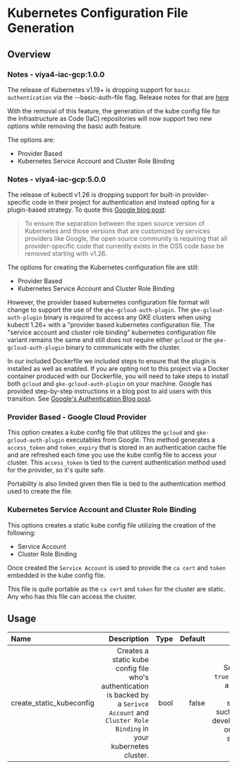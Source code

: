 # Kubernetes Configuration File Generation

## Overview

### Notes - viya4-iac-gcp:1.0.0
The release of Kubernetes v1.19+ is dropping support for `basic authentication` via the --basic-auth-file flag. Release notes for that are [here](https://v1-19.docs.kubernetes.io/docs/setup/release/notes/#urgent-upgrade-notes)

With the removal of this feature, the generation of the kube config file for the Infrastructure as Code (IaC) repositories will now support two new options while removing the basic auth feature.

The options are:

- Provider Based
- Kubernetes Service Account and Cluster Role Binding

### Notes - viya4-iac-gcp:5.0.0

The release of kubectl v1.26 is dropping support for built-in provider-specific code in their project for authentication and instead opting for a plugin-based strategy. To quote this [Google blog post](https://cloud.google.com/blog/products/containers-kubernetes/kubectl-auth-changes-in-gke): 

>To ensure the separation between the open source version of Kubernetes and those versions that are customized by services providers like Google, the open source community is requiring that all provider-specific code that currently exists in the OSS code base be removed starting with v1.26.

The options for creating the Kubernetes configuration file are still:

- Provider Based
- Kubernetes Service Account and Cluster Role Binding

However, the provider based kubernetes configuration file format will change to support the use of the `gke-gcloud-auth-plugin`. The `gke-gcloud-auth-plugin` binary is required to access any GKE clusters when using kubectl 1.26+ with a "provider based kubernetes configuration file. The "service account and cluster role binding" kubernetes configuration file variant remains the same and still does not require either `gcloud` or the `gke-gcloud-auth-plugin` binary to communicate with the cluster.

In our included Dockerfile we included steps to ensure that the plugin is installed as well as enabled. If you are opting not to this project via a Docker container produced with our Dockerfile, you will need to take steps to install both `gcloud` and `gke-gcloud-auth-plugin` on your machine. Google has provided step-by-step instructions in a blog post to aid users with this transition. See [Google's Authentication Blog post](https://cloud.google.com/blog/products/containers-kubernetes/kubectl-auth-changes-in-gke).

### Provider Based - Google Cloud Provider

This option creates a kube config file that utilizes the `gcloud` and  `gke-gcloud-auth-plugin` executables from Google. This method generates a `access_token` and `token_expiry` that is stored in an authentication cache file and are refreshed each time you use the kube config file to access your cluster. This `access_token` is tied to the current authentication method used for the provider, so it's quite safe.

Portability is also limited given then file is tied to the authentication method used to create the file.

### Kubernetes Service Account and Cluster Role Binding

This options creates a static kube config file utilizing the creation of the following:

- Service Account
- Cluster Role Binding

Once created the `Service Account` is used to provide the `ca cert` and `token` embedded in the kube config file.

This file is quite portable as the `ca cert` and `token` for the cluster are static. Any who has this file can access the cluster.

## Usage

| Name | Description | Type | Default | Notes |
| :--- | ---: | ---: | ---: | ---: |
| create_static_kubeconfig | Creates a static kube config file who's authentication is backed by a `Serivce Account` and `Cluster Role Binding` in your kubernetes cluster. | bool | false | Setting to `true` creates a file that easily sharable such as in a development or testing scenario |
